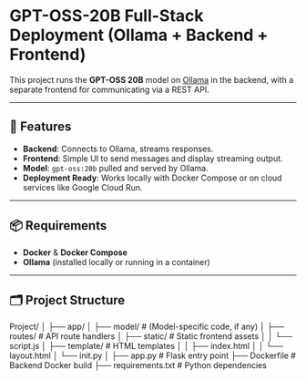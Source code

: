 # GPT-OSS-20B Full-Stack Deployment (Ollama + Backend + Frontend)

This project runs the **GPT-OSS 20B** model on [Ollama](https://flask-ask-898227062544.europe-west1.run.app/) in the backend, with a separate frontend for communicating via a REST API.

---

## 🚀 Features

- **Backend**: Connects to Ollama, streams responses.
- **Frontend**: Simple UI to send messages and display streaming output.
- **Model**: `gpt-oss:20b` pulled and served by Ollama.
- **Deployment Ready**: Works locally with Docker Compose or on cloud services like Google Cloud Run.

---

## 📦 Requirements

- **Docker** & **Docker Compose**
- **Ollama** (installed locally or running in a container)

---

## 🗂 Project Structure

Project/
│
├── app/
│ ├── model/ # (Model-specific code, if any)
│ ├── routes/ # API route handlers
│ ├── static/ # Static frontend assets
│ │ └── script.js
│ ├── template/ # HTML templates
│ │ ├── index.html
│ │ └── layout.html
│ └── init.py
│
├── app.py # Flask entry point
├── Dockerfile # Backend Docker build
├── requirements.txt # Python dependencies



